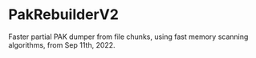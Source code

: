 # PakRebuilderV2
Faster partial PAK dumper from file chunks, using fast memory scanning algorithms, from Sep 11th, 2022.
